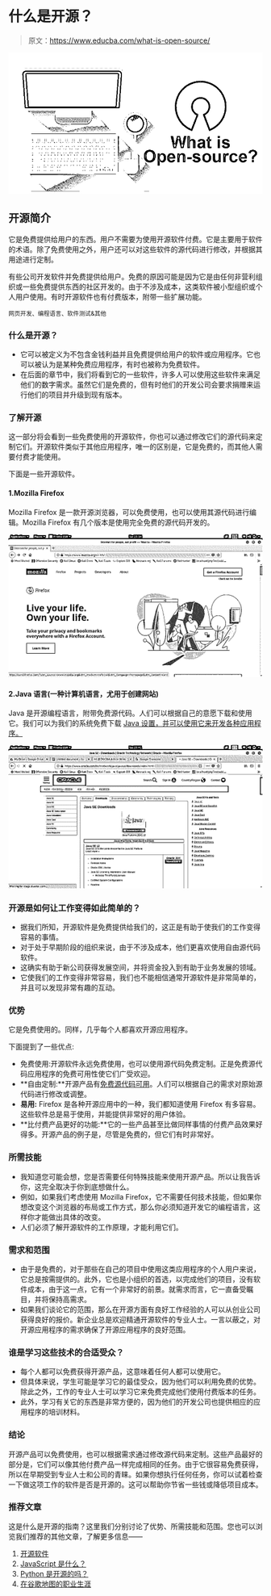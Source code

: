 # 什么是开源？

> 原文：<https://www.educba.com/what-is-open-source/>

![What is Open source](img/6fa9f1691ab48e4ac611011da6d87e4b.png)



## 开源简介

它是免费提供给用户的东西。用户不需要为使用开源软件付费。它是主要用于软件的术语。除了免费使用之外，用户还可以对这些软件的源代码进行修改，并根据其用途进行定制。

有些公司开发软件并免费提供给用户。免费的原因可能是因为它是由任何非营利组织或一些免费提供东西的社区开发的。由于不涉及成本，这类软件被小型组织或个人用户使用。有时开源软件也有付费版本，附带一些扩展功能。

<small>网页开发、编程语言、软件测试&其他</small>

### 什么是开源？

*   它可以被定义为不包含金钱利益并且免费提供给用户的软件或应用程序。它也可以被认为是某种免费应用程序，有时也被称为免费软件。
*   在后面的章节中，我们将看到它的一些软件，许多人可以使用这些软件来满足他们的数字需求。虽然它们是免费的，但有时他们的开发公司会要求捐赠来运行他们的项目并升级到现有版本。

### 了解开源

这一部分将会看到一些免费使用的开源软件，你也可以通过修改它们的源代码来定制它们。开源软件类似于其他应用程序，唯一的区别是，它是免费的，而其他人需要付费才能使用。

下面是一些开源软件。

#### 1.Mozilla Firefox

Mozilla Firefox 是一款开源浏览器，可以免费使用，也可以使用其源代码进行编辑。Mozilla Firefox 有几个版本是使用完全免费的源代码开发的。

![Mozilla Firefox](img/a18fb69d1b0695a2a38ea0fcd8476646.png)



#### 2.Java 语言(一种计算机语言，尤用于创建网站)

Java 是开源编程语言，附带免费源代码。人们可以根据自己的意愿下载和使用它。我们可以为我们的系统免费下载 [Java 设置，并可以使用它来开发各种应用程序。](https://www.educba.com/install-java-8/)

![Java is an Opensource software](img/14f861a56e3076ffe6abafd64599bb34.png)



### 开源是如何让工作变得如此简单的？

*   据我们所知，开源软件是免费提供给我们的，这正是有助于使我们的工作变得容易的事情。
*   对于处于早期阶段的组织来说，由于不涉及成本，他们更喜欢使用自由源代码软件。
*   这确实有助于新公司获得发展空间，并将资金投入到有助于业务发展的领域。
*   它使我们的工作变得非常容易，我们也不能相信通常开源软件是非常简单的，并且可以发现非常有趣的互动。

### 优势

它是免费使用的。同样，几乎每个人都喜欢开源应用程序。

下面提到了一些优点:

*   免费使用:开源软件永远免费使用，也可以使用源代码免费定制。正是免费源代码应用程序的免费可用性使它们广受欢迎。
*   **自由定制:**开源产品有[免费源代码可用](https://www.educba.com/how-to-learn-to-code/)。人们可以根据自己的需求对原始源代码进行修改或调整。
*   **易用:** Firefox 是各种开源应用中的一种，我们都知道使用 Firefox 有多容易。这些软件总是易于使用，并能提供非常好的用户体验。
*   **比付费产品更好的功能:**它的一些产品甚至比做同样事情的付费产品效果好得多。开源产品的例子是，尽管是免费的，但它们有时非常好。

### 所需技能

*   我知道您可能会想，您是否需要任何特殊技能来使用开源产品。所以让我告诉你，这完全取决于你到底想做什么。
*   例如，如果我们考虑使用 Mozilla Firefox，它不需要任何技术技能，但如果你想改变这个浏览器的布局或工作方式，那么你必须知道开发它的编程语言，这样你才能做出具体的改变。
*   人们必须了解开源软件的工作原理，才能利用它们。

### 需求和范围

*   由于是免费的，对于那些在自己的项目中使用这类应用程序的个人用户来说，它总是按需提供的。此外，它也是小组织的首选，以完成他们的项目，没有软件成本，由于这一点，它有一个非常好的前景。就需求而言，它一直备受瞩目，并将保持高需求。
*   如果我们谈论它的范围，那么在开源方面有良好工作经验的人可以从创业公司获得良好的报价。新企业总是欢迎精通开源软件的专业人士。一言以蔽之，对开源应用程序的需求确保了开源应用程序的良好范围。

### 谁是学习这些技术的合适受众？

*   每个人都可以免费获得开源产品，这意味着任何人都可以使用它。
*   但具体来说，学生可能是学习它的最佳受众，因为他们可以利用免费的优势。除此之外，工作的专业人士可以学习它来免费完成他们使用付费版本的任务。
*   此外，学习有关它的东西是非常方便的，因为他们的开发公司也提供相应的应用程序的培训材料。

### 结论

开源产品可以免费使用，也可以根据需求通过修改源代码来定制。这些产品最好的部分是，它们可以像其他付费产品一样完成相同的任务。由于它很容易免费获得，所以在早期受到专业人士和公司的青睐。如果你想执行任何任务，你可以试着检查一下做这项工作的软件是否是开源的。这可以帮助你节省一些钱或降低项目成本。

### 推荐文章

这是什么是开源的指南？这里我们分别讨论了优势、所需技能和范围。您也可以浏览我们推荐的其他文章，了解更多信息——

1.  [开源软件](https://www.educba.com/open-source-software/)
2.  [JavaScript 是什么？](https://www.educba.com/what-is-javascript/)
3.  [Python 是开源的吗？](https://www.educba.com/is-python-open-source/)
4.  [在谷歌地图的职业生涯](https://www.educba.com/career-in-google-maps/)





